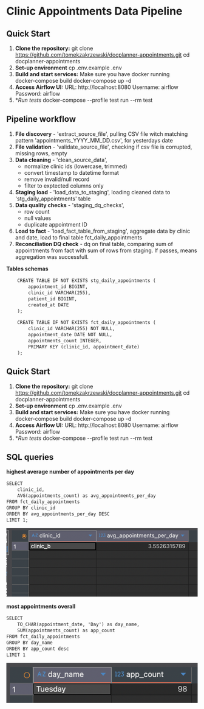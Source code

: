 # Clinic Appointments Data Pipeline

## Quick Start

1. **Clone the repository:**
   git clone https://github.com/tomekzakrzewski/docplanner-appointments.git
   cd docplanner-appointments
2. **Set-up environment** 
    cp .env.example .env
3. **Build and start services:**
    Make sure you have docker running   
    docker-compose build
    docker-compose up -d
4. **Access Airflow UI:**
    URL: http://localhost:8080
    Username: airflow
    Password: airflow
5. **Run tests*
    docker-compose --profile test run --rm test


## Pipeline workflow
1. **File discovery** - 'extract_source_file', pulling CSV file witch matching pattern 'appointments_YYYY_MM_DD.csv', for yesterdays date
2. **File validation** - 'validate_source_file', checking if csv file is corrupted, missing rows, empty
3. **Data cleaning** - 'clean_source_data',
    - normalize clinic ids (lowercase, trimmed)
    - convert timestamp to datetime format
    - remove invalid/null record
    - filter to exptected columns only
4. **Staging load** - 'load_data_to_staging', loading cleaned data to 'stg_daily_appointments' table
5. **Data quality checks** - 'staging_dq_checks',
    - row count
    - null values
    - duplicate appointment ID
6. **Load to fact** - 'load_fact_table_from_staging', aggregate data by clinic and date, load to final table fct_daily_appointments
7. **Reconciliation DQ check** - dq on final table, comparing sum of appointments from fact with sum of rows from staging. If passes, means aggregation was successfull.

**Tables schemas**
```
    CREATE TABLE IF NOT EXISTS stg_daily_appointments (
        appointment_id BIGINT,
        clinic_id VARCHAR(255),
        patient_id BIGINT,
        created_at DATE
    );
```
```
    CREATE TABLE IF NOT EXISTS fct_daily_appointments (
        clinic_id VARCHAR(255) NOT NULL,
        appointment_date DATE NOT NULL,
        appointments_count INTEGER,
        PRIMARY KEY (clinic_id, appointment_date)
    );
```


## Quick Start

1. **Clone the repository:**
   git clone https://github.com/tomekzakrzewski/docplanner-appointments.git
   cd docplanner-appointments
2. **Set-up environment** 
    cp .env.example .env
3. **Build and start services:**
    Make sure you have docker running   
    docker-compose build
    docker-compose up -d
4. **Access Airflow UI:**
    URL: http://localhost:8080
    Username: airflow
    Password: airflow
5. **Run tests*
    docker-compose --profile test run --rm test




## SQL queries
**highest average number of appointments per day**
```
SELECT 
    clinic_id,
    AVG(appointments_count) as avg_appointments_per_day
FROM fct_daily_appointments
GROUP BY clinic_id
ORDER BY avg_appointments_per_day DESC
LIMIT 1;
```
![query1](readme-utils/query-1.png)

**most appointments overall**
```
SELECT 
    TO_CHAR(appointment_date, 'Day') as day_name,
    SUM(appointments_count) as app_count
FROM fct_daily_appointments
GROUP BY day_name
ORDER BY app_count desc
LIMIT 1
```
![query2](readme-utils/query-2.png)
